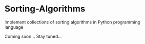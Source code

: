 # Sorting-Algorithms
Implement collections of sorting algorithms in Python programming language 

Coming soon... Stay tuned...